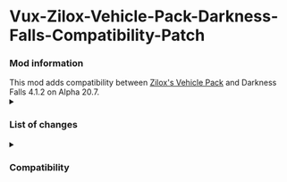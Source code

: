 # Vux-Zilox-Vehicle-Pack-Darkness-Falls-Compatibility-Patch
 <h3>Mod information</h3>
This mod adds compatibility between <a href="https://7daystodiemods.com/ziloxs-vehicle-pack/">Zilox's Vehicle Pack</a> and Darkness Falls 4.1.2 on Alpha 20.7. <br/>
<details>
    <summary>
        <h3>List of changes</h3>
    </summary>
    <ul>
        <li>progression.xml
            <ul>
                <li>Added Cessna, Jeep Gladiator, Offroad Buggy, APC, Tigr, and vehicle ammos to Master Mechanic perk</li>
            </ul>
        </li>
        <li>traders.xml
            <ul>
                <li>Added Apache Helicopter to Hugh's stock</li>
                <li>Added Electric Helicopter to Jen's stock</li>
                <li>Removed schematics for Apache and Electric helicopter components from trader groups</li>
            </ul>
        </li>
        <li>items.xml
        	<ul>
        		<li>Increased economic value of Apache</li>
        		<li>Removed schematics for the apache and electric helicopter components</li>
        	</ul>
        </li>
        <li>recipes.xml
        	<ul>
        		<li>Removed recipes for Apache and electric helicopter components</li>
        	</ul>
        </li>
        <li>loot.xml
        	<ul>
        		<li>Removed HelicopterParts from loot groups</li>
        		<li>Added SolarHelicopterParts to mechanicVehiclesUltraRare lootgroup</li>
        	</ul>
        </li>
        <li>localization.txt
        	<ul>
        		<li>Updated localization for master mechanic changes</li>
        	</ul>
        </li>
        <li>quests.xml
            <ul>
                <li>Removed groupQuestHelicopterParts from tier5 completion bundle reward options</li>
            </ul>
        </li>
    </ul>

</details>


<details>
    <summary>
        <h3>Compatibility</h3>
    </summary>
    Also compatible with Sorcery 1.72 using the unofficial compatibility patch.
</details>
